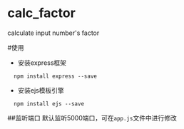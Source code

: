 # calc_factor
calculate input number's factor

#使用
+ 安装express框架
```
  npm install express --save
```
+ 安装ejs模板引擎
```
  npm install ejs --save
```

##监听端口
默认监听5000端口，可在`app.js`文件中进行修改
